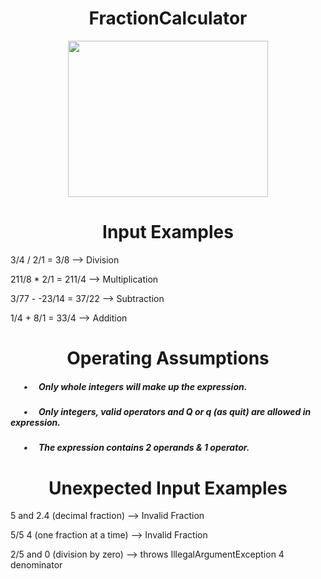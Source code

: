 
<h1 align="center">FractionCalculator</h1>
<p align="center"><img src="https://media3.giphy.com/media/3o6MbseSY3SjTcjIyc/giphy.gif?cid=ecf05e472ut95g5vewhy6reolh84kawz2wfrrcod95a1uyuu&rid=giphy.gif&ct=g" width="320" height="250"/></p>
<h1 align="center">Input Examples</h1>

3/4 / 2/1 = 3/8 —> Division

211/8 * 2/1 = 211/4 —> Multiplication

3/77 - -23/14 = 37/22 —> Subtraction

1/4 + 8/1 = 33/4 —> Addition

<h1 align="center">Operating Assumptions</h1>
<h5> &emsp;&ensp;•&emsp; Only whole integers will make up the expression.</h5>
<h5> &emsp;&ensp;•&emsp; Only integers, valid operators and Q or q (as quit) are allowed in expression.<h5>
<h5> &emsp;&ensp;•&emsp; The expression contains 2 operands & 1 operator.</h5> 
  
<h1 align="center">Unexpected Input Examples</h1>

5 and 2.4 (decimal fraction) —> Invalid Fraction

5/5 4 (one fraction at a time) —> Invalid Fraction

2/5 and 0 (division by zero) —> throws IllegalArgumentException 4 denominator

